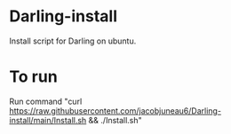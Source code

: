 # Darling-install
 Install script for Darling on ubuntu.
# To run
Run command "curl https://raw.githubusercontent.com/jacobjuneau6/Darling-install/main/Install.sh && ./Install.sh"
